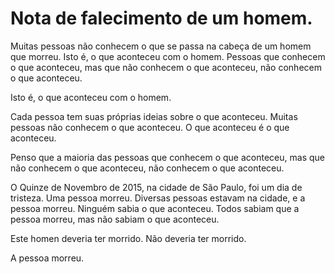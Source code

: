 Nota de falecimento de um homem.
================================

Muitas pessoas não conhecem o que se passa na cabeça de um homem que morreu. Isto é, o que aconteceu com o homem. Pessoas que conhecem o que aconteceu, mas que não conhecem o que aconteceu, não conhecem o que aconteceu.

Isto é, o que aconteceu com o homem.

Cada pessoa tem suas próprias ideias sobre o que aconteceu. Muitas pessoas não conhecem o que aconteceu. O que aconteceu é o que aconteceu.

Penso que a maioria das pessoas que conhecem o que aconteceu, mas que não conhecem o que aconteceu, não conhecem o que aconteceu.

O Quinze de Novembro de 2015, na cidade de São Paulo, foi um dia de tristeza. Uma pessoa morreu. Diversas pessoas estavam na cidade, e a pessoa morreu. Ninguém sabia o que aconteceu. Todos sabiam que a pessoa morreu, mas não sabiam o que aconteceu.

Este homen deveria ter morrido. Não deveria ter morrido.

A pessoa morreu.

